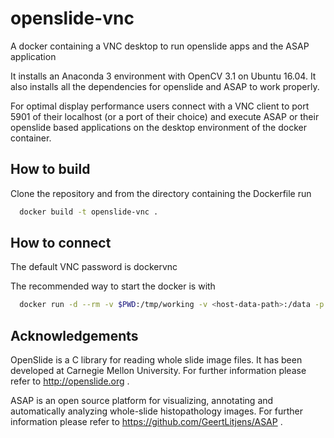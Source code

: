 # openslide-vnc
A docker containing a VNC desktop to run openslide apps and the ASAP application

It installs an Anaconda 3 environment with OpenCV 3.1 on Ubuntu 16.04. It also installs
all the dependencies for openslide and ASAP to work properly.

For optimal display performance users connect with a VNC client to port 5901 of their
localhost (or a port of their choice) and execute ASAP or their openslide based
applications on the desktop environment of the docker container.

## How to build

Clone the repository and from the directory containing the Dockerfile run

```bash
  docker build -t openslide-vnc .
```

## How to connect

The default VNC password is dockervnc

The recommended way to start the docker is with

```bash
  docker run -d --rm -v $PWD:/tmp/working -v <host-data-path>:/data -p 5901:5901 <image-name>
```

## Acknowledgements

OpenSlide is a C library for reading whole slide image files.
It has been developed at Carnegie Mellon University.
For further information please refer to http://openslide.org .

ASAP is an open source platform for visualizing, 
annotating and automatically analyzing whole-slide histopathology images.
For further information please refer to https://github.com/GeertLitjens/ASAP .